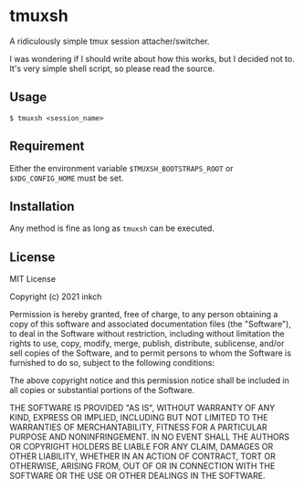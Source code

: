 # tmuxsh

A ridiculously simple tmux session attacher/switcher.

I was wondering if I should write about how this works, but I decided not to. It's very simple shell
script, so please read the source.


## Usage

```
$ tmuxsh <session_name>
```



## Requirement

Either the environment variable `$TMUXSH_BOOTSTRAPS_ROOT` or `$XDG_CONFIG_HOME`
must be set.



## Installation

Any method is fine as long as `tmuxsh` can be executed.



## License

MIT License

Copyright (c) 2021 inkch

Permission is hereby granted, free of charge, to any person obtaining a copy of
this software and associated documentation files (the "Software"), to deal in
the Software without restriction, including without limitation the rights to
use, copy, modify, merge, publish, distribute, sublicense, and/or sell copies
of the Software, and to permit persons to whom the Software is furnished to do
so, subject to the following conditions:

The above copyright notice and this permission notice shall be included in all
copies or substantial portions of the Software.

THE SOFTWARE IS PROVIDED "AS IS", WITHOUT WARRANTY OF ANY KIND, EXPRESS OR
IMPLIED, INCLUDING BUT NOT LIMITED TO THE WARRANTIES OF MERCHANTABILITY,
FITNESS FOR A PARTICULAR PURPOSE AND NONINFRINGEMENT. IN NO EVENT SHALL THE
AUTHORS OR COPYRIGHT HOLDERS BE LIABLE FOR ANY CLAIM, DAMAGES OR OTHER
LIABILITY, WHETHER IN AN ACTION OF CONTRACT, TORT OR OTHERWISE, ARISING FROM,
OUT OF OR IN CONNECTION WITH THE SOFTWARE OR THE USE OR OTHER DEALINGS IN THE
SOFTWARE.
